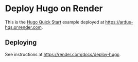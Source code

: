# Deploy Hugo on Render

This is the [Hugo Quick Start](https://gohugo.io/getting-started/quick-start/) example deployed at https://ardus-hqs.onrender.com.

## Deploying

See instructions at https://render.com/docs/deploy-hugo.
